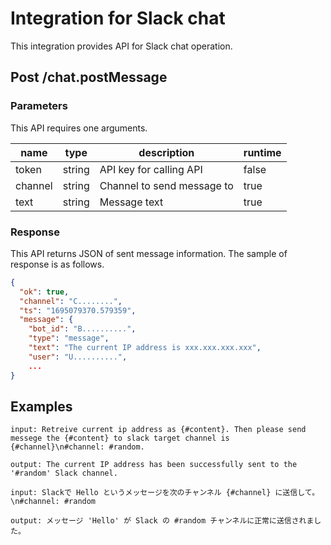 # Integration for Slack chat
This integration provides API for Slack chat operation.

## Post /chat.postMessage
### Parameters
This API requires one arguments.

| name | type | description | runtime |
| --- | --- | --- | --- |
| token | string | API key for calling API | false |
| channel | string | Channel to send message to | true |
| text | string | Message text | true |

### Response
This API returns JSON of sent message information.
The sample of response is as follows.
```JSON
{
  "ok": true,
  "channel": "C........",
  "ts": "1695079370.579359",
  "message": {
    "bot_id": "B..........",
    "type": "message",
    "text": "The current IP address is xxx.xxx.xxx.xxx",
    "user": "U..........",
    ...
}
```

## Examples

```
input: Retreive current ip address as {#content}. Then please send messege the {#content} to slack target channel is {#channel}\n#channel: #random.

output: The current IP address has been successfully sent to the '#random' Slack channel.

input: Slackで Hello というメッセージを次のチャンネル {#channel} に送信して。\n#channel: #random

output: メッセージ 'Hello' が Slack の #random チャンネルに正常に送信されました。
```